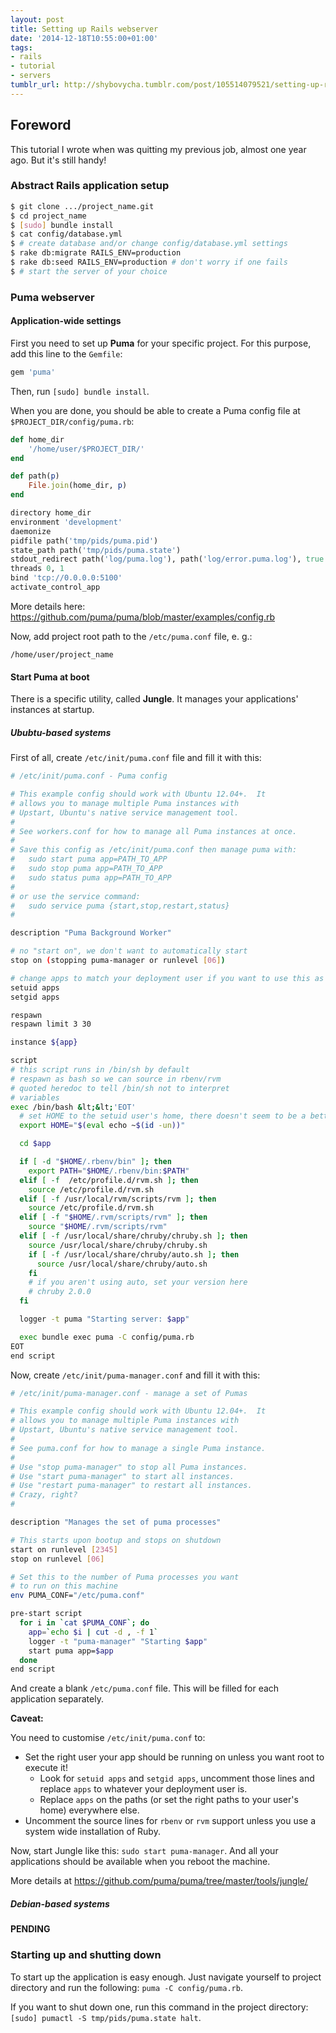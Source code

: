 ```yaml
---
layout: post
title: Setting up Rails webserver
date: '2014-12-18T10:55:00+01:00'
tags:
- rails
- tutorial
- servers
tumblr_url: http://shybovycha.tumblr.com/post/105514079521/setting-up-rails-webserver
---
```


## Foreword

This tutorial I wrote when was quitting my previous job, almost one year ago. But it's still handy!

### Abstract Rails application setup

```bash
$ git clone .../project_name.git
$ cd project_name
$ [sudo] bundle install
$ cat config/database.yml
$ # create database and/or change config/database.yml settings
$ rake db:migrate RAILS_ENV=production
$ rake db:seed RAILS_ENV=production # don't worry if one fails
$ # start the server of your choice
```

### Puma webserver

#### Application-wide settings

First you need to set up **Puma** for your specific project. For this purpose, add this
line to the `Gemfile`:

```ruby
gem 'puma'
```

Then, run `[sudo] bundle install`.

When you are done, you should be able to create a Puma config file at `$PROJECT_DIR/config/puma.rb`:

```ruby
def home_dir
    '/home/user/$PROJECT_DIR/'
end

def path(p)
    File.join(home_dir, p)
end

directory home_dir
environment 'development'
daemonize
pidfile path('tmp/pids/puma.pid')
state_path path('tmp/pids/puma.state')
stdout_redirect path('log/puma.log'), path('log/error.puma.log'), true
threads 0, 1
bind 'tcp://0.0.0.0:5100'
activate_control_app
```

More details here: <a href="https://github.com/puma/puma/blob/master/examples/config.rb">https://github.com/puma/puma/blob/master/examples/config.rb</a>

Now, add project root path to the `/etc/puma.conf` file, e. g.:

```
/home/user/project_name
```

#### Start Puma at boot

There is a specific utility, called **Jungle**. It manages your applications' instances at startup.

##### Ububtu-based systems

First of all, create `/etc/init/puma.conf` file and fill it with this:

```bash
# /etc/init/puma.conf - Puma config

# This example config should work with Ubuntu 12.04+.  It
# allows you to manage multiple Puma instances with
# Upstart, Ubuntu's native service management tool.
#
# See workers.conf for how to manage all Puma instances at once.
#
# Save this config as /etc/init/puma.conf then manage puma with:
#   sudo start puma app=PATH_TO_APP
#   sudo stop puma app=PATH_TO_APP
#   sudo status puma app=PATH_TO_APP
#
# or use the service command:
#   sudo service puma {start,stop,restart,status}
#

description "Puma Background Worker"

# no "start on", we don't want to automatically start
stop on (stopping puma-manager or runlevel [06])

# change apps to match your deployment user if you want to use this as a less privileged user (recommended!)
setuid apps
setgid apps

respawn
respawn limit 3 30

instance ${app}

script
# this script runs in /bin/sh by default
# respawn as bash so we can source in rbenv/rvm
# quoted heredoc to tell /bin/sh not to interpret
# variables
exec /bin/bash &lt;&lt;'EOT'
  # set HOME to the setuid user's home, there doesn't seem to be a better, portable way
  export HOME="$(eval echo ~$(id -un))"

  cd $app

  if [ -d "$HOME/.rbenv/bin" ]; then
    export PATH="$HOME/.rbenv/bin:$PATH"
  elif [ -f  /etc/profile.d/rvm.sh ]; then
    source /etc/profile.d/rvm.sh
  elif [ -f /usr/local/rvm/scripts/rvm ]; then
    source /etc/profile.d/rvm.sh
  elif [ -f "$HOME/.rvm/scripts/rvm" ]; then
    source "$HOME/.rvm/scripts/rvm"
  elif [ -f /usr/local/share/chruby/chruby.sh ]; then
    source /usr/local/share/chruby/chruby.sh
    if [ -f /usr/local/share/chruby/auto.sh ]; then
      source /usr/local/share/chruby/auto.sh
    fi
    # if you aren't using auto, set your version here
    # chruby 2.0.0
  fi

  logger -t puma "Starting server: $app"

  exec bundle exec puma -C config/puma.rb
EOT
end script
```

Now, create `/etc/init/puma-manager.conf` and fill it with this:

```bash
# /etc/init/puma-manager.conf - manage a set of Pumas

# This example config should work with Ubuntu 12.04+.  It
# allows you to manage multiple Puma instances with
# Upstart, Ubuntu's native service management tool.
#
# See puma.conf for how to manage a single Puma instance.
#
# Use "stop puma-manager" to stop all Puma instances.
# Use "start puma-manager" to start all instances.
# Use "restart puma-manager" to restart all instances.
# Crazy, right?
#

description "Manages the set of puma processes"

# This starts upon bootup and stops on shutdown
start on runlevel [2345]
stop on runlevel [06]

# Set this to the number of Puma processes you want
# to run on this machine
env PUMA_CONF="/etc/puma.conf"

pre-start script
  for i in `cat $PUMA_CONF`; do
    app=`echo $i | cut -d , -f 1`
    logger -t "puma-manager" "Starting $app"
    start puma app=$app
  done
end script
```

And create a blank `/etc/puma.conf` file. This will be filled for each application separately.

**Caveat:**

You need to customise `/etc/init/puma.conf` to:

* Set the right user your app should be running on unless you want root to execute it!
  * Look for `setuid apps` and `setgid apps`, uncomment those lines and replace `apps` to whatever your deployment user is.
  * Replace `apps` on the paths (or set the right paths to your user's home) everywhere else.
* Uncomment the source lines for `rbenv` or `rvm` support unless you use a system wide installation of Ruby.

Now, start Jungle like this: `sudo start puma-manager`.
And all your applications should be available when you reboot the machine.

More details at <a href="https://github.com/puma/puma/tree/master/tools/jungle/">https://github.com/puma/puma/tree/master/tools/jungle/</a>

##### Debian-based systems

**PENDING**

### Starting up and shutting down

To start up the application is easy enough. Just navigate yourself to project directory and run the following: `puma -C config/puma.rb`.

If you want to shut down one, run this command in the project directory: `[sudo] pumactl -S tmp/pids/puma.state halt`.
